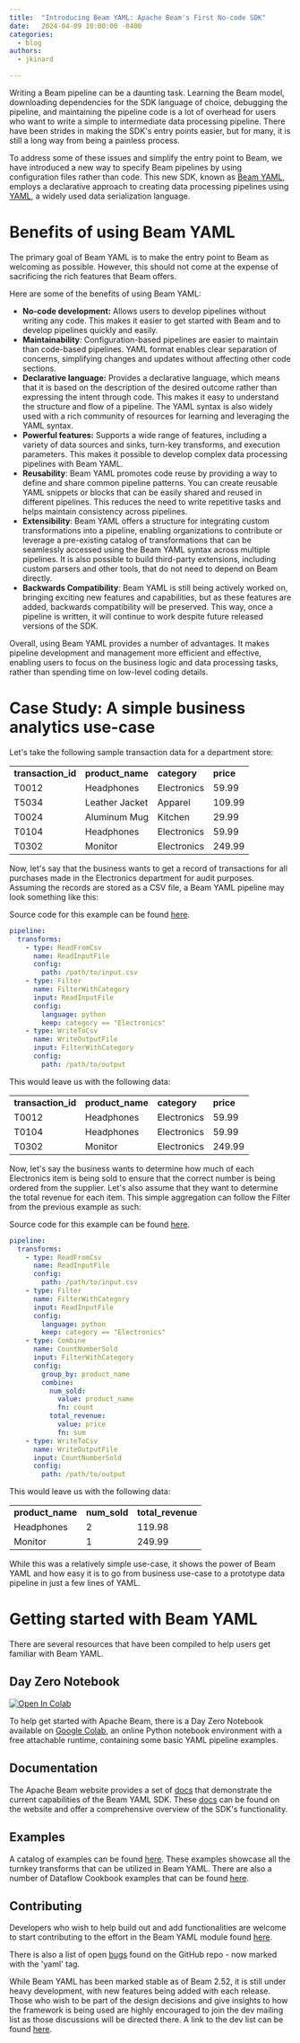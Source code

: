 ```yaml
---
title:  "Introducing Beam YAML: Apache Beam's First No-code SDK"
date:   2024-04-09 10:00:00 -0400
categories:
  - blog
authors:
  - jkinard

---
```

<!--
Licensed under the Apache License, Version 2.0 (the "License");
you may not use this file except in compliance with the License.
You may obtain a copy of the License at
http://www.apache.org/licenses/LICENSE-2.0
Unless required by applicable law or agreed to in writing, software
distributed under the License is distributed on an "AS IS" BASIS,
WITHOUT WARRANTIES OR CONDITIONS OF ANY KIND, either express or implied.
See the License for the specific language governing permissions and
limitations under the License.
-->

Writing a Beam pipeline can be a daunting task. Learning the Beam model, downloading dependencies for the SDK language
of choice, debugging the pipeline, and maintaining the pipeline code is a lot of overhead for users who want to write a
simple to intermediate data processing pipeline. There have been strides in making the SDK's entry points easier, but
for many, it is still a long way from being a painless process.

To address some of these issues and simplify the entry point to Beam, we have introduced a new way to specify Beam
pipelines by using configuration files rather than code. This new SDK, known as
[Beam YAML](https://beam.apache.org/documentation/sdks/yaml/), employs a declarative approach to creating
data processing pipelines using [YAML](https://yaml.org/), a widely used data serialization language.

<!--more-->

# Benefits of using Beam YAML

The primary goal of Beam YAML is to make the entry point to Beam as welcoming as possible. However, this should not
come at the expense of sacrificing the rich features that Beam offers.

Here are some of the benefits of using Beam YAML:

*   **No-code development:** Allows users to develop pipelines without writing any code. This makes it easier to get
started with Beam and to develop pipelines quickly and easily.
*   **Maintainability**: Configuration-based pipelines are easier to maintain than code-based pipelines. YAML format
enables clear separation of concerns, simplifying changes and updates without affecting other code sections.
*   **Declarative language:** Provides a declarative language, which means that it is based on the description of the
desired outcome rather than expressing the intent through code. This makes it easy to understand the structure and
flow of a pipeline. The YAML syntax is also widely used with a rich community of resources for learning and
leveraging the YAML syntax.
*   **Powerful features:** Supports a wide range of features, including a variety of data sources and sinks, turn-key
transforms, and execution parameters. This makes it possible to develop complex data processing pipelines with Beam
YAML.
*   **Reusability**: Beam YAML promotes code reuse by providing a way to define and share common pipeline patterns. You
can create reusable YAML snippets or blocks that can be easily shared and reused in different pipelines. This reduces
the need to write repetitive tasks and helps maintain consistency across pipelines.
*   **Extensibility**: Beam YAML offers a structure for integrating custom transformations into a pipeline, enabling
organizations to contribute or leverage a pre-existing catalog of transformations that can be seamlessly accessed
using the Beam YAML syntax across multiple pipelines. It is also possible to build third-party extensions, including
custom parsers and other tools, that do not need to depend on Beam directly.
*   **Backwards Compatibility**: Beam YAML is still being actively worked on, bringing exciting new features and
capabilities, but as these features are added, backwards compatibility will be preserved. This way, once a pipeline
is written, it will continue to work despite future released versions of the SDK.

Overall, using Beam YAML provides a number of advantages. It makes pipeline development and management more efficient
and effective, enabling users to focus on the business logic and data processing tasks, rather than spending time on
low-level coding details.


# Case Study: A simple business analytics use-case

Let's take the following sample transaction data for a department store:

<table>
  <tr>
   <td><strong>transaction_id</strong>
   </td>
   <td><strong>product_name</strong>
   </td>
   <td><strong>category</strong>
   </td>
   <td><strong>price</strong>
   </td>
  </tr>
  <tr>
   <td>T0012
   </td>
   <td>Headphones
   </td>
   <td>Electronics
   </td>
   <td>59.99
   </td>
  </tr>
  <tr>
   <td>T5034
   </td>
   <td>Leather Jacket
   </td>
   <td>Apparel
   </td>
   <td>109.99
   </td>
  </tr>
  <tr>
   <td>T0024
   </td>
   <td>Aluminum Mug
   </td>
   <td>Kitchen
   </td>
   <td>29.99
   </td>
  </tr>
  <tr>
   <td>T0104
   </td>
   <td>Headphones
   </td>
   <td>Electronics
   </td>
   <td>59.99
   </td>
  </tr>
  <tr>
   <td>T0302
   </td>
   <td>Monitor
   </td>
   <td>Electronics
   </td>
   <td>249.99
   </td>
  </tr>
</table>

Now, let's say that the business wants to get a record of transactions for all purchases made in the Electronics
department for audit purposes. Assuming the records are stored as a CSV file, a Beam YAML pipeline may look something
like this:

Source code for this example can be found
[here](https://github.com/apache/beam/blob/master/sdks/python/apache_beam/yaml/examples/simple_filter.yaml).
```yaml
pipeline:
  transforms:
    - type: ReadFromCsv
      name: ReadInputFile
      config:
        path: /path/to/input.csv
    - type: Filter
      name: FilterWithCategory
      input: ReadInputFile
      config:
        language: python
        keep: category == "Electronics"
    - type: WriteToCsv
      name: WriteOutputFile
      input: FilterWithCategory
      config:
        path: /path/to/output
```

This would leave us with the following data:

<table>
  <tr>
   <td><strong>transaction_id</strong>
   </td>
   <td><strong>product_name</strong>
   </td>
   <td><strong>category</strong>
   </td>
   <td><strong>price</strong>
   </td>
  </tr>
  <tr>
   <td>T0012
   </td>
   <td>Headphones
   </td>
   <td>Electronics
   </td>
   <td>59.99
   </td>
  </tr>
  <tr>
   <td>T0104
   </td>
   <td>Headphones
   </td>
   <td>Electronics
   </td>
   <td>59.99
   </td>
  </tr>
  <tr>
   <td>T0302
   </td>
   <td>Monitor
   </td>
   <td>Electronics
   </td>
   <td>249.99
   </td>
  </tr>
</table>

Now, let's say the business wants to determine how much of each Electronics item is being sold to ensure that the
correct number is being ordered from the supplier. Let's also assume that they want to determine the total revenue for
each item. This simple aggregation can follow the Filter from the previous example as such:

Source code for this example can be found
[here](https://github.com/apache/beam/blob/master/sdks/python/apache_beam/yaml/examples/simple_filter_and_combine.yaml).
```yaml
pipeline:
  transforms:
    - type: ReadFromCsv
      name: ReadInputFile
      config:
        path: /path/to/input.csv
    - type: Filter
      name: FilterWithCategory
      input: ReadInputFile
      config:
        language: python
        keep: category == "Electronics"
    - type: Combine
      name: CountNumberSold
      input: FilterWithCategory
      config:
        group_by: product_name
        combine:
          num_sold:
            value: product_name
            fn: count
          total_revenue:
            value: price
            fn: sum
    - type: WriteToCsv
      name: WriteOutputFile
      input: CountNumberSold
      config:
        path: /path/to/output
```

This would leave us with the following data:

<table>
  <tr>
   <td><strong>product_name</strong>
   </td>
   <td><strong>num_sold</strong>
   </td>
   <td><strong>total_revenue</strong>
   </td>
  </tr>
  <tr>
   <td>Headphones
   </td>
   <td>2
   </td>
   <td>119.98
   </td>
  </tr>
  <tr>
   <td>Monitor
   </td>
   <td>1
   </td>
   <td>249.99
   </td>
  </tr>
</table>

While this was a relatively simple use-case, it shows the power of Beam YAML and how easy it is to go from business
use-case to a prototype data pipeline in just a few lines of YAML.


# Getting started with Beam YAML

There are several resources that have been compiled to help users get familiar with Beam YAML.


## Day Zero Notebook

<a target="_blank" href="https://colab.research.google.com/github/apache/beam/blob/master/examples/notebooks/get-started/try-apache-beam-yaml.ipynb">
<img src="https://colab.research.google.com/assets/colab-badge.svg" alt="Open In Colab"/>
</a>

To help get started with Apache Beam, there is a Day Zero Notebook available on
[Google Colab](https://colab.sandbox.google.com/), an online Python notebook environment with a free attachable
runtime, containing some basic YAML pipeline examples.


## Documentation

The Apache Beam website provides a set of [docs](https://beam.apache.org/documentation/sdks/yaml/) that demonstrate the
current capabilities of the Beam YAML SDK. These [docs](https://beam.apache.org/documentation/sdks/yaml/) can be found
on the website and offer a comprehensive overview of the SDK's functionality.


## Examples

A catalog of examples can be found [here](https://beam.apache.org/releases/yamldoc/current/). These examples showcase
all the turnkey transforms that can be utilized in Beam YAML. There are also a number of Dataflow Cookbook examples
that can be found [here](https://github.com/GoogleCloudPlatform/dataflow-cookbook/tree/main/Python/yaml).


## Contributing

Developers who wish to help build out and add functionalities are welcome to start contributing to the effort in the
Beam YAML module found [here](https://github.com/apache/beam/tree/master/sdks/python/apache_beam/yaml).

There is also a list of open [bugs](https://github.com/apache/beam/issues?q=is%3Aopen+is%3Aissue+label%3Ayaml) found
on the GitHub repo - now marked with the 'yaml' tag.

While Beam YAML has been marked stable as of Beam 2.52, it is still under heavy development, with new features being
added with each release. Those who wish to be part of the design decisions and give insights to how the framework is
being used are highly encouraged to join the dev mailing list as those discussions will be directed there. A link to
the dev list can be found [here](https://beam.apache.org/community/contact-us/).
